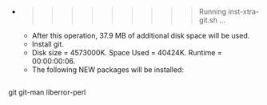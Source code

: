 * >>>>>>>>> Running inst-xtra-git.sh ...
  * After this operation, 37.9 MB of additional disk space will be used.
  * Install git.
  * Disk size = 4573000K. Space Used = 40424K. Runtime = 00:00:00:06.
  * The following NEW packages will be installed:
  ```bash
git git-man liberror-perl
  ```
